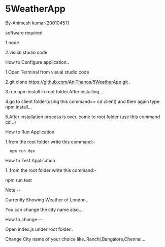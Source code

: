 # 5WeatherApp
By-Animesh kumar(20010457)


software required

1.node

2.visual studio code

How to Configure application..

1.Open Terminal from visual studio code

2.git clone https://github.com/AniThanos/5WeatherApp.git .

3.run npm install in root folder.After installing...

4.go to client folder(using this command== cd client) and then again type npm install...

5.After installation process is over..come to root folder (use this command cd ..)
  
How to Run Application

1.from the root folder write this command:-

      npm run dev

      
How to Test Application

1..from the root folder write this command:-

npm run test



Note:--

Currently Showing Weather of London..

You can change the city name also...

How to change---


Open index.js under root folder..

Change City name of your choice like..Ranchi,Bangalore,Chennai...
